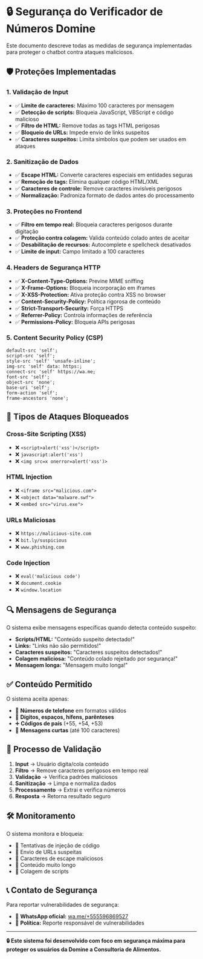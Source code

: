# 🔒 Segurança do Verificador de Números Domine

Este documento descreve todas as medidas de segurança implementadas para proteger o chatbot contra ataques maliciosos.

## 🛡️ Proteções Implementadas

### **1. Validação de Input**
- ✅ **Limite de caracteres:** Máximo 100 caracteres por mensagem
- ✅ **Detecção de scripts:** Bloqueia JavaScript, VBScript e código malicioso
- ✅ **Filtro de HTML:** Remove todas as tags HTML perigosas
- ✅ **Bloqueio de URLs:** Impede envio de links suspeitos
- ✅ **Caracteres suspeitos:** Limita símbolos que podem ser usados em ataques

### **2. Sanitização de Dados**
- ✅ **Escape HTML:** Converte caracteres especiais em entidades seguras
- ✅ **Remoção de tags:** Elimina qualquer código HTML/XML
- ✅ **Caracteres de controle:** Remove caracteres invisíveis perigosos
- ✅ **Normalização:** Padroniza formato de dados antes do processamento

### **3. Proteções no Frontend**
- ✅ **Filtro em tempo real:** Bloqueia caracteres perigosos durante digitação
- ✅ **Proteção contra colagem:** Valida conteúdo colado antes de aceitar
- ✅ **Desabilitação de recursos:** Autocomplete e spellcheck desativados
- ✅ **Limite de input:** Campo limitado a 100 caracteres

### **4. Headers de Segurança HTTP**
- ✅ **X-Content-Type-Options:** Previne MIME sniffing
- ✅ **X-Frame-Options:** Bloqueia incorporação em iframes
- ✅ **X-XSS-Protection:** Ativa proteção contra XSS no browser
- ✅ **Content-Security-Policy:** Política rigorosa de conteúdo
- ✅ **Strict-Transport-Security:** Força HTTPS
- ✅ **Referrer-Policy:** Controla informações de referência
- ✅ **Permissions-Policy:** Bloqueia APIs perigosas

### **5. Content Security Policy (CSP)**
```
default-src 'self';
script-src 'self';
style-src 'self' 'unsafe-inline';
img-src 'self' data: https:;
connect-src 'self' https://wa.me;
font-src 'self';
object-src 'none';
base-uri 'self';
form-action 'self';
frame-ancestors 'none';
```

## 🚨 Tipos de Ataques Bloqueados

### **Cross-Site Scripting (XSS)**
- ❌ `<script>alert('xss')</script>`
- ❌ `javascript:alert('xss')`
- ❌ `<img src=x onerror=alert('xss')>`

### **HTML Injection**
- ❌ `<iframe src="malicious.com">`
- ❌ `<object data="malware.swf">`
- ❌ `<embed src="virus.exe">`

### **URLs Maliciosas**
- ❌ `https://malicious-site.com`
- ❌ `bit.ly/suspicious`
- ❌ `www.phishing.com`

### **Code Injection**
- ❌ `eval('malicious code')`
- ❌ `document.cookie`
- ❌ `window.location`

## 🔍 Mensagens de Segurança

O sistema exibe mensagens específicas quando detecta conteúdo suspeito:

- **Scripts/HTML:** "Conteúdo suspeito detectado!"
- **Links:** "Links não são permitidos!"
- **Caracteres suspeitos:** "Caracteres suspeitos detectados!"
- **Colagem maliciosa:** "Conteúdo colado rejeitado por segurança!"
- **Mensagem longa:** "Mensagem muito longa!"

## ✅ Conteúdo Permitido

O sistema aceita apenas:
- 📱 **Números de telefone** em formatos válidos
- 🔢 **Dígitos, espaços, hífens, parênteses**
- ➕ **Códigos de país** (+55, +54, +53)
- 📝 **Mensagens curtas** (até 100 caracteres)

## 🔄 Processo de Validação

1. **Input** → Usuário digita/cola conteúdo
2. **Filtro** → Remove caracteres perigosos em tempo real
3. **Validação** → Verifica padrões maliciosos
4. **Sanitização** → Limpa e normaliza dados
5. **Processamento** → Extrai e verifica números
6. **Resposta** → Retorna resultado seguro

## 🛠️ Monitoramento

O sistema monitora e bloqueia:
- 🚫 Tentativas de injeção de código
- 🚫 Envio de URLs suspeitas
- 🚫 Caracteres de escape maliciosos
- 🚫 Conteúdo muito longo
- 🚫 Colagem de scripts

## 📞 Contato de Segurança

Para reportar vulnerabilidades de segurança:
- 📱 **WhatsApp oficial:** [wa.me/+555596869527](https://wa.me/+555596869527)
- 🔐 **Política:** Reporte responsável de vulnerabilidades

---

**🔒 Este sistema foi desenvolvido com foco em segurança máxima para proteger os usuários da Domine a Consultoria de Alimentos.** 